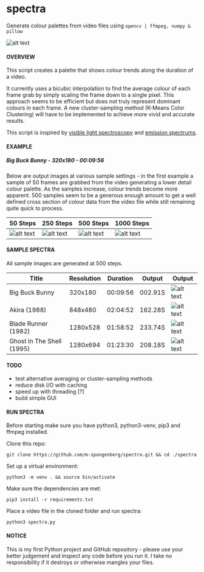 # spectra
Generate colour palettes from video files using `opencv | ffmpeg, numpy & pillow`

![alt text](https://github.com/m-spangenberg/spectral/blob/master/samples/spectral_bigbuckbunny_1000steps.png "spectral 1000 samples")

#### OVERVIEW
This script creates a palette that shows colour trends along the duration of a video.

It currently uses a bicubic interpolation to find the average colour of each frame grab by simply scaling the frame down to a single pixel. This approach seems to be efficient but does not truly represent dominant colours in each frame. A new cluster-sampling method (K-Means Color Clustering) will have to be implemented to achieve more vivid and accurate results.

This script is inspired by [visible light spectroscopy](https://en.wikipedia.org/wiki/Spectroscopy "Spectroscopy") and [emission spectrums](https://en.wikipedia.org/wiki/Emission_spectrum "Emission spectrum").

#### EXAMPLE
##### Big Buck Bunny - 320x180 - 00:09:56
Below are output images at various sample settings - in the first example a sample of 50 frames are grabbed from the video generating a lower detail colour palette. As the samples increase, colour trends become more apparent. 500 samples seem to be a generous enough amount to get a well defined cross section of colour data from the video file while still remaining quite quick to process.

| 50 Steps | 250 Steps | 500 Steps | 1000 Steps |
| --- | --- | --- | --- |
| ![alt text](https://github.com/m-spangenberg/spectral/blob/master/samples/spectral_bigbuckbunny_50steps.png "spectral 50 samples") | ![alt text](https://github.com/m-spangenberg/spectral/blob/master/samples/spectral_bigbuckbunny_250steps.png "spectral 250 samples") | ![alt text](https://github.com/m-spangenberg/spectral/blob/master/samples/spectral_bigbuckbunny_500steps.png "spectral 500 samples") | ![alt text](https://github.com/m-spangenberg/spectral/blob/master/samples/spectral_bigbuckbunny_1000steps.png "spectral 1000 samples") |

#### SAMPLE SPECTRA
All sample images are generated at 500 steps.

| Title | Resolution | Duration | Output | Output |
| --- | --- | --- | --- | --- |
| Big Buck Bunny | 320x180 | 00:09:56 | 002.91S | ![alt text](https://github.com/m-spangenberg/spectral/blob/master/samples/spectral_bigbuckbunny_500steps.png "spectral 500 samples") |
| Akira (1988) | 848x480 | 02:04:52 | 162.28S | ![alt text](https://github.com/m-spangenberg/spectral/blob/master/samples/spectral_akira_500steps.png "spectral 500 samples")
| Blade Runner (1982) | 1280x528 | 01:58:52 | 233.74S | ![alt text](https://github.com/m-spangenberg/spectral/blob/master/samples/spectral_bladerunner_500steps.png "spectral 500 samples") |
| Ghost In The Shell (1995) | 1280x694 | 01:23:30 | 208.18S | ![alt text](https://github.com/m-spangenberg/spectral/blob/master/samples/spectral_ghostintheshell_500steps.png "spectral 500 samples") |

#### TODO
+ test alternative averaging or cluster-sampling methods
+ reduce disk I/O with caching
+ speed up with threading [?]
+ build simple GUI

#### RUN SPECTRA
Before starting make sure you have python3, python3-venv, pip3 and ffmpeg installed.

Clone this repo:
```
git clone https://github.com/m-spangenberg/spectra.git && cd ./spectra
```
Set up a virtual environment:
```
python3 -m venv . && source bin/activate
```
Make sure the dependencies are met:
```
pip3 install -r requirements.txt
```
Place a video file in the cloned folder and run spectra:
```
python3 spectra.py
```

#### NOTICE
This is my first Python project and GitHub repository - please use your better judgement and inspect any code before you run it. I take no responsibility if it destroys or otherwise mangles your files.
